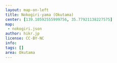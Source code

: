 ```yaml
---
layout: map-on-left
title: Nokogiri-yama (Okutama)
center: [139.10592555999756, 35.77921138227575]
map: 
 - nokogiri.json
author: hikr.jp
license: CC-BY-NC
info:
tags: []
area: Okutama
---
```

